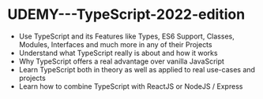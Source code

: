 # UDEMY---TypeScript-2022-edition

  - Use TypeScript and its Features like Types, ES6 Support, Classes, Modules, Interfaces and much more in any of their Projects
  - Understand what TypeScript really is about and how it works
  - Why TypeScript offers a real advantage over vanilla JavaScript
  - Learn TypeScript both in theory as well as applied to real use-cases and projects
  - Learn how to combine TypeScript with ReactJS or NodeJS / Express

